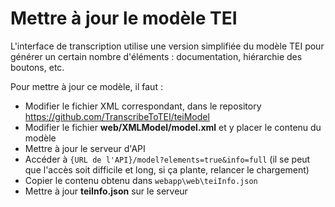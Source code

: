 # Mettre à jour le modèle TEI

L'interface de transcription utilise une version simplifiée du modèle TEI pour générer un certain nombre d'éléments : documentation, hiérarchie des boutons, etc.

Pour mettre à jour ce modèle, il faut :
- Modifier le fichier XML correspondant, dans le repository https://github.com/TranscribeToTEI/teiModel
- Modifier le fichier **web/XMLModel/model.xml** et y placer le contenu du modèle
- Mettre à jour le serveur d'API
- Accéder à `{URL de l'API}/model?elements=true&info=full` (il se peut que l'accès soit difficile et long, si ça plante, relancer le chargement)
- Copier le contenu obtenu dans `webapp\web\teiInfo.json`
- Mettre à jour **teiInfo.json** sur le serveur
